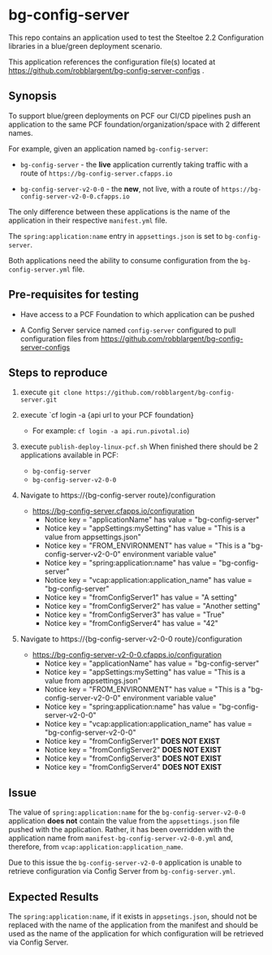 # bg-config-server

This repo contains an application used to test the Steeltoe 2.2 Configuration libraries in a blue/green deployment scenario.

This application references the configuration file(s) located at https://github.com/robblargent/bg-config-server-configs .

## Synopsis

To support blue/green deployments on PCF our CI/CD pipelines push an application to the same PCF foundation/organization/space with 2 different names.

For example, given an application named  `bg-config-server`:

* `bg-config-server` - the **live** application currently taking traffic with a route of `https://bg-config-server.cfapps.io`

* `bg-config-server-v2-0-0` - the **new**, not live, with a route of `https://bg-config-server-v2-0-0.cfapps.io`

The only difference between these applications is the name of the application in their respective `manifest.yml` file.

The `spring:application:name` entry in `appsettings.json` is set to `bg-config-server`.

Both applications need the ability to consume configuration from the `bg-config-server.yml` file.

## Pre-requisites for testing

* Have access to a PCF Foundation to which application can be pushed

* A Config Server service named `config-server` configured to pull configuration files from https://github.com/robblargent/bg-config-server-configs
  
## Steps to reproduce

1. execute `git clone https://github.com/robblargent/bg-config-server.git`

2. execute `cf login -a {api url to your PCF foundation}
   * For example: `cf login -a api.run.pivotal.io`)

3. execute `publish-deploy-linux-pcf.sh`
   When finished there should be 2 applications available in PCF:
   * `bg-config-server`
   * `bg-config-server-v2-0-0`

4. Navigate to https://{bg-config-server route}/configuration
   * https://bg-config-server.cfapps.io/configuration
     * Notice key = "applicationName" has value = "bg-config-server"
     * Notice key = "appSettings:mySetting" has value = "This is a value from appsettings.json"
     * Notice key = "FROM_ENVIRONMENT" has value = "This is a \"bg-config-server-v2-0-0\" environment variable value"
     * Notice key = "spring:application:name" has value = "bg-config-server"
     * Notice key = "vcap:application:application_name" has value = "bg-config-server"
     * Notice key = "fromConfigServer1" has value = "A setting"
     * Notice key = "fromConfigServer2" has value = "Another setting"
     * Notice key = "fromConfigServer3" has value = "True"
     * Notice key = "fromConfigServer4" has value = "42"

5. Navigate to https://{bg-config-server-v2-0-0 route}/configuration
   * https://bg-config-server-v2-0-0.cfapps.io/configuration
     * Notice key = "applicationName" has value = "bg-config-server"
     * Notice key = "appSettings:mySetting" has value = "This is a value from appsettings.json"
     * Notice key = "FROM_ENVIRONMENT" has value = "This is a \"bg-config-server-v2-0-0\" environment variable value"
     * Notice key = "spring:application:name" has value = "bg-config-server-v2-0-0"
     * Notice key = "vcap:application:application_name" has value = "bg-config-server-v2-0-0"
     * Notice key = "fromConfigServer1" **DOES NOT EXIST**
     * Notice key = "fromConfigServer2" **DOES NOT EXIST**
     * Notice key = "fromConfigServer3" **DOES NOT EXIST**
     * Notice key = "fromConfigServer4" **DOES NOT EXIST**

## Issue

The value of `spring:application:name` for the `bg-config-server-v2-0-0` application **does not** contain the value from the `appsettings.json` file pushed with the application.  Rather, it has been overridden with the application name from `manifest-bg-config-server-v2-0-0.yml` and, therefore, from `vcap:application:application_name`.

Due to this issue the `bg-config-server-v2-0-0` application is unable to retrieve configuration via Config Server from `bg-config-server.yml`.

## Expected Results

The `spring:application:name`, if it exists in `appsetings.json`, should not be replaced with the name of the application from the manifest and should be used as the name of the application for which configuration will be retrieved via Config Server.
